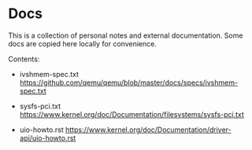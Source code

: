# Docs

This is a collection of personal notes and external documentation. Some docs
are copied here locally for convenience.

Contents:

* ivshmem-spec.txt
    https://github.com/qemu/qemu/blob/master/docs/specs/ivshmem-spec.txt

* sysfs-pci.txt
    https://www.kernel.org/doc/Documentation/filesystems/sysfs-pci.txt

* uio-howto.rst
    https://www.kernel.org/doc/Documentation/driver-api/uio-howto.rst
